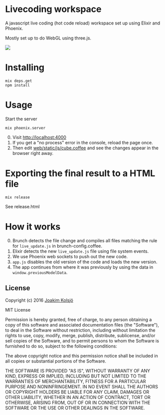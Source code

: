 # Livecoding workspace

A javascript live coding (hot code reload) workspace set up using Elixir and Phoenix.

Mostly set up to do WebGL using three.js.

![](https://s3.amazonaws.com/f.cl.ly/items/0w1l0e2z3g3v0x172s3D/livecoding_workspace.gif?v=a98f7faa)

# Installing

    mix deps.get
    npm install

# Usage

Start the server

    mix phoenix.server

0. Visit <http://localhost:4000>
  0. If you get a "no process" error in the console, reload the page once.
0. Then edit [web/static/js/cube.coffee](web/static/js/cube.coffee) and see the changes appear in the browser right away.

# Exporting the final result to a HTML file

    mix release

See release.html

# How it works

0. Brunch detects the file change and compiles all files matching the rule for `live_update.js` in brunch-config.coffee.
0. Elixir detects the new `live_update.js` file using file system events.
0. We use Phoenix web sockets to push out the new code.
0. `app.js` disables the old version of the code and loads the new version.
0. The app continues from where it was previously by using the data in `window.previousModelData`.

## License

Copyright (c) 2016 [Joakim Kolsjö](https://twitter.com/joakimk)

MIT License

Permission is hereby granted, free of charge, to any person obtaining
a copy of this software and associated documentation files (the
"Software"), to deal in the Software without restriction, including
without limitation the rights to use, copy, modify, merge, publish,
distribute, sublicense, and/or sell copies of the Software, and to
permit persons to whom the Software is furnished to do so, subject to
the following conditions:

The above copyright notice and this permission notice shall be
included in all copies or substantial portions of the Software.

THE SOFTWARE IS PROVIDED "AS IS", WITHOUT WARRANTY OF ANY KIND,
EXPRESS OR IMPLIED, INCLUDING BUT NOT LIMITED TO THE WARRANTIES OF
MERCHANTABILITY, FITNESS FOR A PARTICULAR PURPOSE AND
NONINFRINGEMENT. IN NO EVENT SHALL THE AUTHORS OR COPYRIGHT HOLDERS BE
LIABLE FOR ANY CLAIM, DAMAGES OR OTHER LIABILITY, WHETHER IN AN ACTION
OF CONTRACT, TORT OR OTHERWISE, ARISING FROM, OUT OF OR IN CONNECTION
WITH THE SOFTWARE OR THE USE OR OTHER DEALINGS IN THE SOFTWARE.
